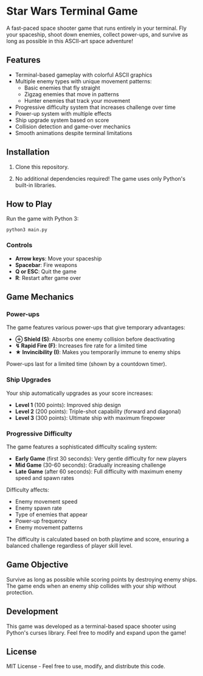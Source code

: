# Star Wars Terminal Game

A fast-paced space shooter game that runs entirely in your terminal. Fly your spaceship, shoot down enemies, collect power-ups, and survive as long as possible in this ASCII-art space adventure!



## Features

- Terminal-based gameplay with colorful ASCII graphics
- Multiple enemy types with unique movement patterns:
  - Basic enemies that fly straight
  - Zigzag enemies that move in patterns
  - Hunter enemies that track your movement
- Progressive difficulty system that increases challenge over time
- Power-up system with multiple effects
- Ship upgrade system based on score
- Collision detection and game-over mechanics
- Smooth animations despite terminal limitations

## Installation

1. Clone this repository.

2. No additional dependencies required! The game uses only Python's built-in libraries.

## How to Play

Run the game with Python 3:
```
python3 main.py
```

### Controls
- **Arrow keys**: Move your spaceship
- **Spacebar**: Fire weapons
- **Q or ESC**: Quit the game
- **R**: Restart after game over

## Game Mechanics

### Power-ups

The game features various power-ups that give temporary advantages:

- **⊕ Shield (S)**: Absorbs one enemy collision before deactivating
- **↯ Rapid Fire (F)**: Increases fire rate for a limited time
- **★ Invincibility (I)**: Makes you temporarily immune to enemy ships

Power-ups last for a limited time (shown by a countdown timer).

### Ship Upgrades

Your ship automatically upgrades as your score increases:

- **Level 1** (100 points): Improved ship design
- **Level 2** (200 points): Triple-shot capability (forward and diagonal)
- **Level 3** (300 points): Ultimate ship with maximum firepower

### Progressive Difficulty

The game features a sophisticated difficulty scaling system:

- **Early Game** (first 30 seconds): Very gentle difficulty for new players
- **Mid Game** (30-60 seconds): Gradually increasing challenge
- **Late Game** (after 60 seconds): Full difficulty with maximum enemy speed and spawn rates

Difficulty affects:
- Enemy movement speed
- Enemy spawn rate
- Type of enemies that appear
- Power-up frequency
- Enemy movement patterns

The difficulty is calculated based on both playtime and score, ensuring a balanced challenge regardless of player skill level.

## Game Objective

Survive as long as possible while scoring points by destroying enemy ships. The game ends when an enemy ship collides with your ship without protection.

## Development

This game was developed as a terminal-based space shooter using Python's curses library. Feel free to modify and expand upon the game!

## License

MIT License - Feel free to use, modify, and distribute this code.
